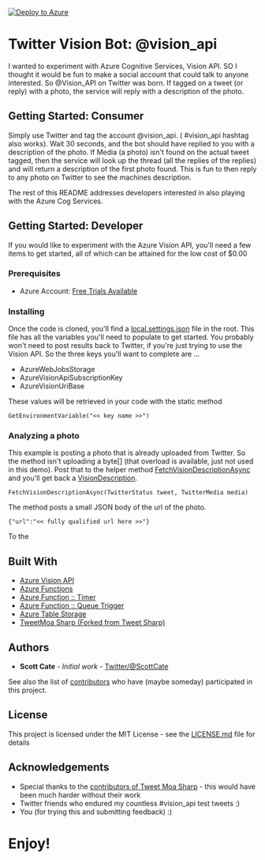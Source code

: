 [![Deploy to Azure](https://azuredeploy.net/deploybutton.png)](https://azuredeploy.net/?repository=https://github.com/paladique/vision_api)
# Twitter Vision Bot: @vision_api

I wanted to experiment with Azure Cognitive Services, Vision API. SO I thought it would be fun to make a social account that could talk to anyone interested. So @Vision_API on Twitter was born. If tagged on a tweet (or reply) with a photo, the service will reply with a description of the photo.

## Getting Started: Consumer

Simply use Twitter and tag the account @vision_api. ( #vision_api hashtag also works). Wait 30 seconds, and the bot should have replied to you with a description of the photo. If Media (a photo) isn't found on the actual tweet tagged, then the service will look up the thread (all the replies of the replies) and will return a description of the first photo found. This is fun to then reply to any photo on Twitter to see the machines description.

The rest of this README addresses developers interested in also playing with the Azure Cog Services.

## Getting Started: Developer

If you would like to experiment with the Azure Vision API, you'll need a few items to get started, all of which can be attained for the low cost of $0.00

### Prerequisites

* Azure Account: [Free Trials Available](https://cda.ms/nR "Free or Paid")

### Installing

Once the code is cloned, you'll find a [local.settings.json](https://github.com/scottcate/vision_api/blob/master/src/local.settings.json) file in the root. This file has all the variables you'll need to populate to get started. You probably won't need to post results back to Twitter, if you're just trying to use the Vision API. So the three keys you'll want to complete are ...


* AzureWebJobsStorage
* AzureVisionApiSubscriptionKey
* AzureVisionUriBase

These values will be retrieved in your code with the static method

```
GetEnvironmentVariable("<< key name >>")
```

### Analyzing a photo

This example is posting a photo that is already uploaded from Twitter. So the method isn't uploading a byte[] (that overload is available, just not used in this demo). Post that to the helper method [FetchVisionDescriptionAsync](https://github.com/scottcate/vision_api/blob/master/src/Helper.cs#L57) and you'll get back a [VisionDescription](https://github.com/scottcate/vision_api/blob/master/src/Models/VisionDescription.cs).

```
FetchVisionDescriptionAsync(TwitterStatus tweet, TwitterMedia media)
```

The method posts a small JSON body of the url of the photo.

```
{"url":"<< fully qualified url here >>"}
```

To the 

## Built With

* [Azure Vision API](https://cda.ms/n2)
* [Azure Functions](https://cda.ms/nM)
* [Azure Function :: Timer](https://cda.ms/nN)
* [Azure Function :: Queue Trigger](https://cda.ms/nP)
* [Azure Table Storage](http://https//cda.ms/nQ)
* [TweetMoa Sharp (Forked from Tweet Sharp)](https://github.com/Yortw/tweetmoasharp)


## Authors

* **Scott Cate** - *Initial work* - [Twitter/@ScottCate](https://twitter.com/scottcate)

See also the list of [contributors](https://github.com/scottcate/vision_api/graphs/contributors) who have (maybe someday) participated in this project.

## License

This project is licensed under the MIT License - see the [LICENSE.md](LICENSE.md) file for details

## Acknowledgements

* Special thanks to the [contributors of Tweet Moa Sharp](https://github.com/Yortw/tweetmoasharp/graphs/contributors) - this would have been much harder without their work
* Twitter friends who endured my countless #vision_api test tweets :)
* You (for trying this and submitting feedback) :)

# Enjoy!


